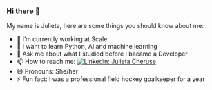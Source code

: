 ### Hi there 👋

<!--
**julicheruse/julicheruse** is a ✨ _special_ ✨ repository because its `README.md` (this file) appears on your GitHub profile.

Here are some ideas to get you started:
-->
My name is Julieta, here are some things you should know about me:

- 🔭 I’m currently working at Scale
- 🤔 I want to learn Python, AI and machine learning
- 💬 Ask me about what I studied before I bacame a Developer 
- 📫 How to reach me: [![Linkedin:  Julieta Cheruse](https://img.shields.io/badge/-julieta-cheruse-blue?style=flat-square&logo=Linkedin&logoColor=white&link=https://www.linkedin.com/in/julieta-cheruse/)](https://www.linkedin.com/in/julieta-cheruse/)
- 😄 Pronouns: She/her
- ⚡ Fun fact: I was a professional field hockey goalkeeper for a year

